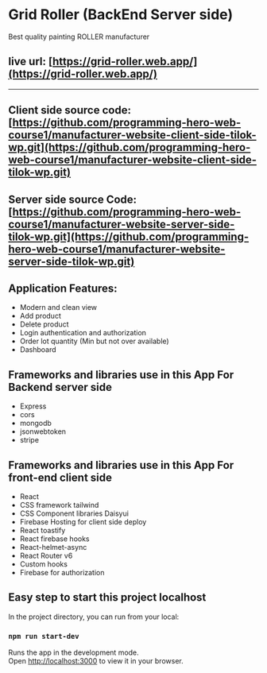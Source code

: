 # Grid Roller (BackEnd Server side)

Best quality painting ROLLER manufacturer

## live url: [https://grid-roller.web.app/](https://grid-roller.web.app/)

---

## Client side source code: [https://github.com/programming-hero-web-course1/manufacturer-website-client-side-tilok-wp.git](https://github.com/programming-hero-web-course1/manufacturer-website-client-side-tilok-wp.git)

## Server side source Code:[https://github.com/programming-hero-web-course1/manufacturer-website-server-side-tilok-wp.git](https://github.com/programming-hero-web-course1/manufacturer-website-server-side-tilok-wp.git)

## Application Features:

- Modern and clean view
- Add product
- Delete product
- Login authentication and authorization
- Order lot quantity (Min but not over available)
- Dashboard

## Frameworks and libraries use in this App For Backend server side

- Express
- cors
- mongodb
- jsonwebtoken
- stripe

## Frameworks and libraries use in this App For front-end client side

- React
- CSS framework tailwind
- CSS Component libraries Daisyui
- Firebase Hosting for client side deploy
- React toastify
- React firebase hooks
- React-helmet-async
- React Router v6
- Custom hooks
- Firebase for authorization

## Easy step to start this project localhost

In the project directory, you can run from your local:

### `npm run start-dev`

Runs the app in the development mode.\
Open [http://localhost:3000](http://localhost:3000) to view it in your browser.
